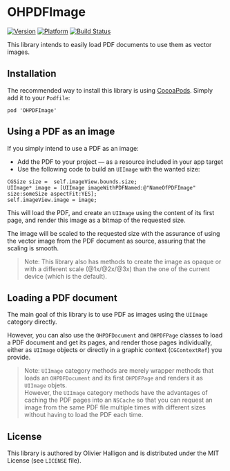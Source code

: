 # OHPDFImage


[![Version](http://cocoapod-badges.herokuapp.com/v/OHPDFImage/badge.png)](http://cocoadocs.org/docsets/OHPDFImage)
[![Platform](http://cocoapod-badges.herokuapp.com/p/OHPDFImage/badge.png)](http://cocoadocs.org/docsets/OHPDFImage)
[![Build Status](https://travis-ci.org/AliSoftware/OHPDFImage.png?branch=master)](https://travis-ci.org/AliSoftware/OHPDFImage)


This library intends to easily load PDF documents to use them as vector images.

## Installation

The recommended way to install this library is using [CocoaPods](http://guides.cocoapods.org). Simply add it to your `Podfile`:

```
pod 'OHPDFImage'
```

## Using a PDF as an image

If you simply intend to use a PDF as an image:

* Add the PDF to your project — as a resource included in your app target
* Use the following code to build an `UIImage` with the wanted size:

```objc
CGSize size =  self.imageView.bounds.size;
UIImage* image = [UIImage imageWithPDFNamed:@"NameOfPDFImage" size:someSize aspectFit:YES];
self.imageView.image = image;
```

This will load the PDF, and create an `UIImage` using the content of its first page, and render this image as a bitmap of the requested size.

The image will be scaled to the requested size with the assurance of using the vector image from the PDF document as source, assuring that the scaling is smooth.

> Note: This library also has methods to create the image as opaque or with a different scale (@1x/@2x/@3x) than the one of the current device (which is the default).

## Loading a PDF document

The main goal of this library is to use PDF as images using the `UIImage` category directly.

However, you can also use the `OHPDFDocument` and `OHPDFPage` classes to load a PDF document and get its pages, and render those pages individually, either as `UIImage` objects or directly in a graphic context (`CGContextRef`) you provide.

> Note: `UIImage` category methods are merely wrapper methods that loads an `OHPDFDocument` and its first `OHPDFPage` and renders it as `UIImage` objets.  
> However, the `UIImage` category methods have the advantages of caching the PDF pages into an `NSCache` so that you can request an image from the same PDF file multiple times with different sizes without having to load the PDF each time.

## License

This library is authored by Olivier Halligon and is distributed under the MIT License (see `LICENSE` file).
